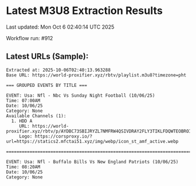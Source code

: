 # Latest M3U8 Extraction Results

Last updated: Mon Oct  6 02:40:14 UTC 2025

Workflow run: #912

## Latest URLs (Sample):
```
Extracted at: 2025-10-06T02:40:13.963288
Base URL: https://world-proxifier.xyz/rbtv/playlist.m3u8?timezone=pht

=== GROUPED EVENTS BY TITLE ===

EVENT: Usa: Nfl - Nbc Vs Sunday Night Football (10/06/25)
Time: 07:00AM
Date: 10/06/25
Category: None
Available Channels (1):
  1. HDD A
     URL: https://world-proxifier.xyz/rbtv/p/AYDBC73SBIJRYZL7NMFRW4QSIVDRAY2FLY3TIKLFDQWTEOBROIGSUNSFKBJFQXAQDINHG6TJNJSGWZDJPRVX25LADYAAIBIHBADA/index.m3u8
     Logo: https://corsproxy.io/?url=https://statics2.mfctai51.xyz/img/webp/icon_st_amf_active.webp

================================================================================

EVENT: Usa: Nfl - Buffalo Bills Vs New England Patriots (10/06/25)
Time: 08:20AM
Date: 10/06/25
Category: None
```
